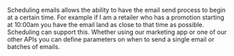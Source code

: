 Scheduling emails allows the ability to have the email send process to begin at a certain time. For example if I am a retailer who has a promotion starting at 10:00am you have the email land as close to that time as possible. Scheduling can support this. Whether using our marketing app or one of our other APIs you can define parameters on when to send a single email or batches of emails. 
